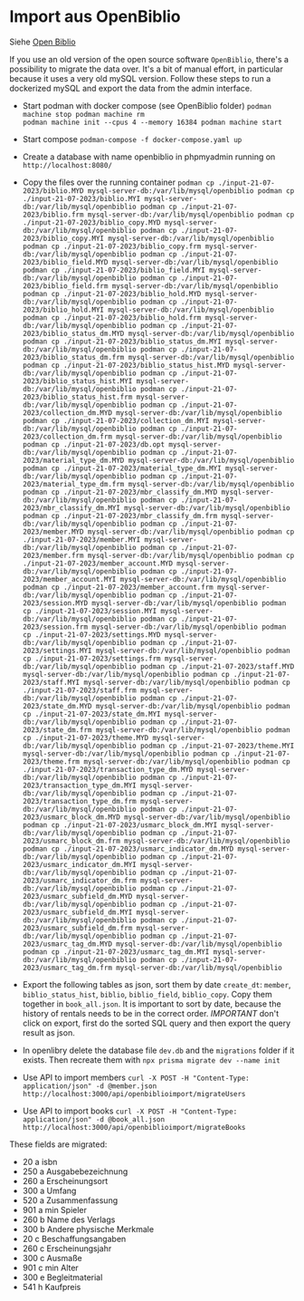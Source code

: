 


# Import aus OpenBiblio

Siehe [Open Biblio](https://openbiblio.de/)

If you use an old version of the open source software `OpenBiblio`, there's a possibility to migrate the data over. It's a bit of manual effort, in particular because it uses a very old mySQL version. Follow these steps to run a dockerized mySQL and export the data from the admin interface.

- Start podman with docker compose (see OpenBiblio folder)
``
podman machine stop
podman machine rm                                                          
podman machine init --cpus 4 --memory 16384
podman machine start
``

- Start compose
`podman-compose -f docker-compose.yaml up`
- Create a database with name openbiblio in phpmyadmin running on `http://localhost:8080/`
- Copy the files over the running container
``
podman cp ./input-21-07-2023/biblio.MYD mysql-server-db:/var/lib/mysql/openbiblio
podman cp ./input-21-07-2023/biblio.MYI mysql-server-db:/var/lib/mysql/openbiblio
podman cp ./input-21-07-2023/biblio.frm mysql-server-db:/var/lib/mysql/openbiblio
podman cp ./input-21-07-2023/biblio_copy.MYD mysql-server-db:/var/lib/mysql/openbiblio
podman cp ./input-21-07-2023/biblio_copy.MYI mysql-server-db:/var/lib/mysql/openbiblio
podman cp ./input-21-07-2023/biblio_copy.frm mysql-server-db:/var/lib/mysql/openbiblio
podman cp ./input-21-07-2023/biblio_field.MYD mysql-server-db:/var/lib/mysql/openbiblio
podman cp ./input-21-07-2023/biblio_field.MYI mysql-server-db:/var/lib/mysql/openbiblio
podman cp ./input-21-07-2023/biblio_field.frm mysql-server-db:/var/lib/mysql/openbiblio
podman cp ./input-21-07-2023/biblio_hold.MYD mysql-server-db:/var/lib/mysql/openbiblio
podman cp ./input-21-07-2023/biblio_hold.MYI mysql-server-db:/var/lib/mysql/openbiblio
podman cp ./input-21-07-2023/biblio_hold.frm mysql-server-db:/var/lib/mysql/openbiblio
podman cp ./input-21-07-2023/biblio_status_dm.MYD mysql-server-db:/var/lib/mysql/openbiblio
podman cp ./input-21-07-2023/biblio_status_dm.MYI mysql-server-db:/var/lib/mysql/openbiblio
podman cp ./input-21-07-2023/biblio_status_dm.frm mysql-server-db:/var/lib/mysql/openbiblio
podman cp ./input-21-07-2023/biblio_status_hist.MYD mysql-server-db:/var/lib/mysql/openbiblio
podman cp ./input-21-07-2023/biblio_status_hist.MYI mysql-server-db:/var/lib/mysql/openbiblio
podman cp ./input-21-07-2023/biblio_status_hist.frm mysql-server-db:/var/lib/mysql/openbiblio
podman cp ./input-21-07-2023/collection_dm.MYD mysql-server-db:/var/lib/mysql/openbiblio
podman cp ./input-21-07-2023/collection_dm.MYI mysql-server-db:/var/lib/mysql/openbiblio
podman cp ./input-21-07-2023/collection_dm.frm mysql-server-db:/var/lib/mysql/openbiblio
podman cp ./input-21-07-2023/db.opt mysql-server-db:/var/lib/mysql/openbiblio
podman cp ./input-21-07-2023/material_type_dm.MYD mysql-server-db:/var/lib/mysql/openbiblio
podman cp ./input-21-07-2023/material_type_dm.MYI mysql-server-db:/var/lib/mysql/openbiblio
podman cp ./input-21-07-2023/material_type_dm.frm mysql-server-db:/var/lib/mysql/openbiblio
podman cp ./input-21-07-2023/mbr_classify_dm.MYD mysql-server-db:/var/lib/mysql/openbiblio
podman cp ./input-21-07-2023/mbr_classify_dm.MYI mysql-server-db:/var/lib/mysql/openbiblio
podman cp ./input-21-07-2023/mbr_classify_dm.frm mysql-server-db:/var/lib/mysql/openbiblio
podman cp ./input-21-07-2023/member.MYD mysql-server-db:/var/lib/mysql/openbiblio
podman cp ./input-21-07-2023/member.MYI mysql-server-db:/var/lib/mysql/openbiblio
podman cp ./input-21-07-2023/member.frm mysql-server-db:/var/lib/mysql/openbiblio
podman cp ./input-21-07-2023/member_account.MYD mysql-server-db:/var/lib/mysql/openbiblio
podman cp ./input-21-07-2023/member_account.MYI mysql-server-db:/var/lib/mysql/openbiblio
podman cp ./input-21-07-2023/member_account.frm mysql-server-db:/var/lib/mysql/openbiblio
podman cp ./input-21-07-2023/session.MYD mysql-server-db:/var/lib/mysql/openbiblio
podman cp ./input-21-07-2023/session.MYI mysql-server-db:/var/lib/mysql/openbiblio
podman cp ./input-21-07-2023/session.frm mysql-server-db:/var/lib/mysql/openbiblio
podman cp ./input-21-07-2023/settings.MYD mysql-server-db:/var/lib/mysql/openbiblio
podman cp ./input-21-07-2023/settings.MYI mysql-server-db:/var/lib/mysql/openbiblio
podman cp ./input-21-07-2023/settings.frm mysql-server-db:/var/lib/mysql/openbiblio
podman cp ./input-21-07-2023/staff.MYD mysql-server-db:/var/lib/mysql/openbiblio
podman cp ./input-21-07-2023/staff.MYI mysql-server-db:/var/lib/mysql/openbiblio
podman cp ./input-21-07-2023/staff.frm mysql-server-db:/var/lib/mysql/openbiblio
podman cp ./input-21-07-2023/state_dm.MYD mysql-server-db:/var/lib/mysql/openbiblio
podman cp ./input-21-07-2023/state_dm.MYI mysql-server-db:/var/lib/mysql/openbiblio
podman cp ./input-21-07-2023/state_dm.frm mysql-server-db:/var/lib/mysql/openbiblio
podman cp ./input-21-07-2023/theme.MYD mysql-server-db:/var/lib/mysql/openbiblio
podman cp ./input-21-07-2023/theme.MYI mysql-server-db:/var/lib/mysql/openbiblio
podman cp ./input-21-07-2023/theme.frm mysql-server-db:/var/lib/mysql/openbiblio
podman cp ./input-21-07-2023/transaction_type_dm.MYD mysql-server-db:/var/lib/mysql/openbiblio
podman cp ./input-21-07-2023/transaction_type_dm.MYI mysql-server-db:/var/lib/mysql/openbiblio
podman cp ./input-21-07-2023/transaction_type_dm.frm mysql-server-db:/var/lib/mysql/openbiblio
podman cp ./input-21-07-2023/usmarc_block_dm.MYD mysql-server-db:/var/lib/mysql/openbiblio
podman cp ./input-21-07-2023/usmarc_block_dm.MYI mysql-server-db:/var/lib/mysql/openbiblio
podman cp ./input-21-07-2023/usmarc_block_dm.frm mysql-server-db:/var/lib/mysql/openbiblio
podman cp ./input-21-07-2023/usmarc_indicator_dm.MYD mysql-server-db:/var/lib/mysql/openbiblio
podman cp ./input-21-07-2023/usmarc_indicator_dm.MYI mysql-server-db:/var/lib/mysql/openbiblio
podman cp ./input-21-07-2023/usmarc_indicator_dm.frm mysql-server-db:/var/lib/mysql/openbiblio
podman cp ./input-21-07-2023/usmarc_subfield_dm.MYD mysql-server-db:/var/lib/mysql/openbiblio
podman cp ./input-21-07-2023/usmarc_subfield_dm.MYI mysql-server-db:/var/lib/mysql/openbiblio
podman cp ./input-21-07-2023/usmarc_subfield_dm.frm mysql-server-db:/var/lib/mysql/openbiblio
podman cp ./input-21-07-2023/usmarc_tag_dm.MYD mysql-server-db:/var/lib/mysql/openbiblio
podman cp ./input-21-07-2023/usmarc_tag_dm.MYI mysql-server-db:/var/lib/mysql/openbiblio
podman cp ./input-21-07-2023/usmarc_tag_dm.frm mysql-server-db:/var/lib/mysql/openbiblio
``

- Export the following tables as json, sort them by date `create_dt`: `member`, `biblio_status_hist`, `biblio`, `biblio_field`, `biblio_copy`. Copy them together in `book_all.json`. It is important to sort by date, because the history of rentals needs to be in the correct order. *IMPORTANT* don't click on export, first do the sorted SQL query and then export the query result as json.

- In openlibry delete the database file `dev.db` and the `migrations` folder if it exists. Then recreate them with `npx prisma migrate dev --name init`

- Use API to import members `curl -X POST -H "Content-Type: application/json" -d @member.json http://localhost:3000/api/openbiblioimport/migrateUsers`


- Use API to import books `curl -X POST -H "Content-Type: application/json" -d @book_all.json  http://localhost:3000/api/openbiblioimport/migrateBooks`



These fields are migrated:
- 20 a isbn	
- 250 a Ausgabebezeichnung
- 260 a Erscheinungsort
- 300 a Umfang
- 520 a Zusammenfassung
- 901 a min Spieler
- 260 b Name des Verlags	
- 300 b Andere physische Merkmale			
- 20 c Beschaffungsangaben
- 260 c Erscheinungsjahr
- 300 c Ausmaße
- 901 c min Alter
- 300 e Begleitmaterial
- 541 h Kaufpreis	

